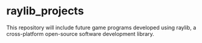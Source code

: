 # raylib_projects
This repository will include future game programs developed using raylib, a cross-platform open-source software development library. 
